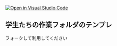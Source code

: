 [![Open in Visual Studio Code](https://classroom.github.com/assets/open-in-vscode-718a45dd9cf7e7f842a935f5ebbe5719a5e09af4491e668f4dbf3b35d5cca122.svg)](https://classroom.github.com/online_ide?assignment_repo_id=10801120&assignment_repo_type=AssignmentRepo)
## 学生たちの作業フォルダのテンプレ

フォークして利用してください